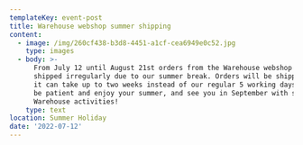 ```yaml
---
templateKey: event-post
title: Warehouse webshop summer shipping
content:
  - image: /img/260cf438-b3d8-4451-a1cf-cea6949e0c52.jpg
    type: images
  - body: >-
      From July 12 until August 21st orders from the Warehouse webshop will be
      shipped irregularly due to our summer break. Orders will be shipped, but
      it can take up to two weeks instead of our regular 5 working days. Please
      be patient and enjoy your summer, and see you in September with some new
      Warehouse activities!
    type: text
location: Summer Holiday
date: '2022-07-12'
---
```


